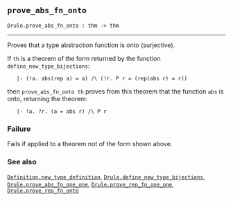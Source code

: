 ## `prove_abs_fn_onto`

``` hol4
Drule.prove_abs_fn_onto : thm -> thm
```

------------------------------------------------------------------------

Proves that a type abstraction function is onto (surjective).

If `th` is a theorem of the form returned by the function
`define_new_type_bijections`:

``` hol4
   |- (!a. abs(rep a) = a) /\ (!r. P r = (rep(abs r) = r))
```

then `prove_abs_fn_onto th` proves from this theorem that the function
`abs` is onto, returning the theorem:

``` hol4
   |- !a. ?r. (a = abs r) /\ P r
```

### Failure

Fails if applied to a theorem not of the form shown above.

### See also

[`Definition.new_type_definition`](#Definition.new_type_definition),
[`Drule.define_new_type_bijections`](#Drule.define_new_type_bijections),
[`Drule.prove_abs_fn_one_one`](#Drule.prove_abs_fn_one_one),
[`Drule.prove_rep_fn_one_one`](#Drule.prove_rep_fn_one_one),
[`Drule.prove_rep_fn_onto`](#Drule.prove_rep_fn_onto)
